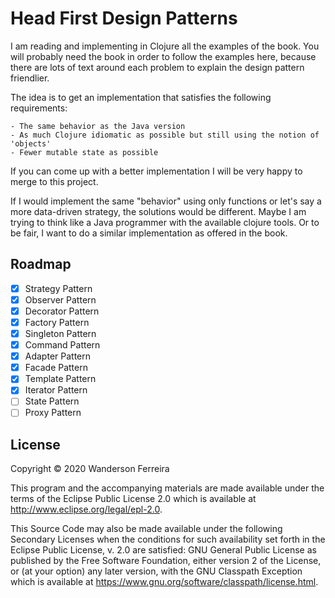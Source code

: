 # Head First Design Patterns

I am reading and implementing in Clojure all the examples of the book. You will probably need the
book in order to follow the examples here, because there are lots of text around each problem to
explain the design pattern friendlier.

The idea is to get an implementation that satisfies the following requirements:

	- The same behavior as the Java version
	- As much Clojure idiomatic as possible but still using the notion of 'objects'
	- Fewer mutable state as possible
	

If you can come up with a better implementation I will be very happy to merge to this project.

If I would implement the same "behavior" using only functions or let's say a more data-driven
strategy, the solutions would be different. Maybe I am trying to think like a Java programmer with
the available clojure tools. Or to be fair, I want to do a similar implementation as offered in the
book.


## Roadmap

- [x] Strategy Pattern
- [x] Observer Pattern
- [x] Decorator Pattern
- [x] Factory Pattern
- [x] Singleton Pattern
- [x] Command Pattern
- [x] Adapter Pattern
- [x] Facade Pattern
- [x] Template Pattern
- [x] Iterator Pattern
- [ ] State Pattern
- [ ] Proxy Pattern

## License

Copyright © 2020 Wanderson Ferreira

This program and the accompanying materials are made available under the
terms of the Eclipse Public License 2.0 which is available at
http://www.eclipse.org/legal/epl-2.0.

This Source Code may also be made available under the following Secondary
Licenses when the conditions for such availability set forth in the Eclipse
Public License, v. 2.0 are satisfied: GNU General Public License as published by
the Free Software Foundation, either version 2 of the License, or (at your
option) any later version, with the GNU Classpath Exception which is available
at https://www.gnu.org/software/classpath/license.html.
